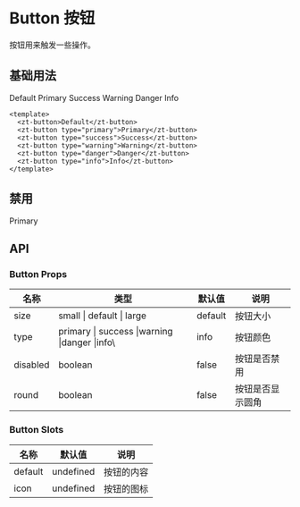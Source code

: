 # Button 按钮

按钮⽤来触发⼀些操作。

## 基础用法

<script setup lang="ts">
const handleClick = () =>{
 alert('1')
}
</script>

<zt-button>Default</zt-button>
<zt-button type="primary">Primary</zt-button>
<zt-button type="success">Success</zt-button>
<zt-button type="warning">Warning</zt-button>
<zt-button type="danger">Danger</zt-button>
<zt-button type="info">Info</zt-button>

```vue
<template>
  <zt-button>Default</zt-button>
  <zt-button type="primary">Primary</zt-button>
  <zt-button type="success">Success</zt-button>
  <zt-button type="warning">Warning</zt-button>
  <zt-button type="danger">Danger</zt-button>
  <zt-button type="info">Info</zt-button>
</template>
```

## 禁用

<zt-button type="primary" disabled>Primary</zt-button>

## API

### Button Props

| 名称     | 类型                                           | 默认值  | 说明             |
| -------- | ---------------------------------------------- | ------- | ---------------- |
| size     | small \| default \| large                      | default | 按钮⼤⼩         |
| type     | primary \| success \|warning \|danger \|info\  | info    | 按钮颜⾊         |
| disabled | boolean                                        | false   | 按钮是否禁⽤     |
| round    | boolean                                        | false   | 按钮是否显示圆⻆ |

### Button Slots

| 名称    | 默认值    | 说明       |
| ------- | --------- | ---------- |
| default | undefined | 按钮的内容 |
| icon    | undefined | 按钮的图标 |
